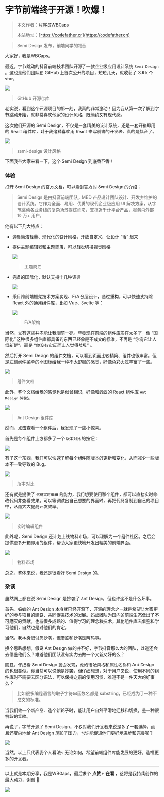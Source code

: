 # 字节前端终于开源！吹爆！

> 本文作者：[程序员WBGaps](https://yuyuanweb.feishu.cn/wiki/Abldw5WkjidySxkKxU2cQdAtnah)
>
> 本站地址：[https://codefather.cn](https://codefather.cn)

> Semi Design 发布，前端同学的福音

大家好，我是WBGaps。

最近，字节跳动的抖音前端技术团队开源了一款企业级应用设计系统 `Semi Design` 。这也是他们团队在 GitHub 上首次公开的项目，短短几天，就收获了 3.6 k 个 star。

![](https://pic.yupi.icu/5563/202311091151185.png)

> GitHub 开源仓库

老实说，看到这个开源项目的那一刻，我真的非常激动！因为我从第一次了解到字节跳动开始，就非常喜欢他家的设计风格，既简约又有现代感。

这次他们开源的 Semi Design，不仅是一套精美的设计系统，还是一套开箱即用的 React 组件库，对于我这种喜欢用 React 来写前端的开发者，真的是福音了。

![](https://pic.yupi.icu/5563/202311091151279.png)

> semi-design 设计风格

下面我带大家来看一下，这个 Semi Design 到底香不香！

### 体验

打开 Semi Design 的官方文档，可以看到官方对 Semi Design 的介绍：

> Semi Design 是由抖音前端团队，MED 产品设计团队设计、开发并维护的设计系统。它作为全面、易用、优质的现代企业级应用 UI 解决方案，从字节跳动各业务线的复杂场景提炼而来，支撑近千计平台产品，服务内外部 10 万+ 用户。

他有以下几大特点：

- 遵循简洁轻量、现代化的设计风格，开放自定义，让设计 “活” 起来

- 提供主题编辑器和主题商店，可以轻松切换视觉风格

  ![](https://pic.yupi.icu/5563/202311091151248.png)

  > 主题商店

- 完备的国际化，默认支持十几种语言

  ![](https://pic.yupi.icu/5563/202311091151221.png)

- 采用跨前端框架技术方案实现、F/A 分层设计，通过重构，可以快速支持除 React 外的通用组件库，比如 Vue、Svelte 等：

  ![](https://pic.yupi.icu/5563/202311091151173.png)

  > F/A架构

当然，光有这些并不能让我眼前一亮。毕竟现在前端的组件库实在太多了，像 “国际化” 这种很多组件库都具备的东西已经像是不成文的标准，不再是 “你有它让人很新鲜”，而是 “你没有它反而让人觉得垃圾” 。

然后打开 Semi Design 的组件文档，可以看到页面比较精简、组件也很丰富。但是左侧组件菜单的小图标给我一种不太舒服的感觉，好像色彩太过丰富了一些。

![](https://pic.yupi.icu/5563/202311091151209.png)

> 组件文档

此外，整个文档给我的感觉也是似曾相识，好像和蚂蚁的 React 组件库 `Ant Design` 神似。

![](https://pic.yupi.icu/5563/202311091151799.png)

> Ant Design 组件库

然而，点击查看一个组件后，我发现了一些小惊喜。

首先是每个组件上方都多了一个 `版本对比` 的按钮：

![](https://pic.yupi.icu/5563/202311091151805.png)

有了这个东西，我们可以快速了解每个组件随版本的更新和变化，从而减少一些版本不一致导致的 Bug。

![](https://pic.yupi.icu/5563/202311091151905.png)

> 版本对比

还有就是提供了 `代码实时编辑` 的能力，我们想要使用哪个组件，都可以直接实时修改代码并查看效果。可以等调试出自己想要的界面时，再把代码复制到自己的项目中，从而大大提高开发效率。

![](https://pic.yupi.icu/5563/202311091151900.png)

> 实时编辑组件

此外呢，Semi Design 还计划上线物料市场，可以理解为一个组件社区。之后会提供更多开箱即用的组件，帮助大家更快地开发出精美的前端界面。

![](https://pic.yupi.icu/5563/202311091151312.png)

> 物料市场

总之，整体来说，我还是很看好 Semi Design 的。

### 杂谈

虽然网上都在说 Semi Design 是抄袭了 Ant Design，但也许这不是什么坏事。

首先，蚂蚁的 Ant Design 本身就已经开源了，开源的理念之一就是希望让大家更好的参与项目的建设、共同促进技术的发展。蚂蚁团队为国内的前端生态做出了不可磨灭的贡献，也有很多成熟的、值得学习的理念和技术，其他组件库去借鉴和学习他们，自然也是对他们的肯定。

当然，我本身很讨厌抄袭，但借鉴和抄袭是两码事。

换个思路想想，假设 Ant Design 做的并不好，字节抖音那么大的团队，难道还会去借鉴他们么？难道他们团队没有实力去做一个又新又好的么？

而且，仔细看 Semi Design 就会发现，他的语法风格和属性名称和 Ant Design 的也很类似。你当然可以说他是抄袭，但仔细想想，对于用户来说，使用不同的组件库时不需要去区分语法，可以保持之前的使用习惯，难道不是一件天大的好事么？

> 比如很多编程语言的取子字符串函数名都是 substring，已经成为了一种不成文的标准。

当我们做一个新产品、造个新轮子时，能让用户自然平滑地迁移和切换，是一种很机智的策略。

再说了，字节开源了 Semi Design，不仅对我们开发者来说是多了一套选择，而且还变向地给 Ant Design 施加了压力，也许能促进他们更好地进步和完善呢？

![](https://pic.yupi.icu/5563/202311091151994.png)

当然，以上只代表我个人看法~ 无论如何，希望前端组件库能发展的更好，造福更多的开发者。



------


以上就是本期分享，我是WBGaps，最后求个 **点赞 + 在看** ，这将是我持续创作的最大动力，谢谢 🙏

![](https://pic.yupi.icu/5563/202311091151249.png)
